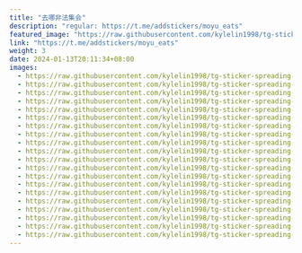 ```yaml
---
title: "去哪非法集会"
description: "regular: https://t.me/addstickers/moyu_eats"
featured_image: "https://raw.githubusercontent.com/kylelin1998/tg-sticker-spreading-worldwide-images/main/img/fa51f293-939b-4371-b5d7-1d8972d4950f.jpg"
link: "https://t.me/addstickers/moyu_eats"
weight: 3
date: 2024-01-13T20:11:34+08:00
images:
  - https://raw.githubusercontent.com/kylelin1998/tg-sticker-spreading-worldwide-images/main/img/fa51f293-939b-4371-b5d7-1d8972d4950f.jpg
  - https://raw.githubusercontent.com/kylelin1998/tg-sticker-spreading-worldwide-images/main/img/5dfdac87-5730-4630-a361-1fd2ea00c7fc.jpg
  - https://raw.githubusercontent.com/kylelin1998/tg-sticker-spreading-worldwide-images/main/img/6f09f5f0-4820-47d4-9d83-814af2f0324a.jpg
  - https://raw.githubusercontent.com/kylelin1998/tg-sticker-spreading-worldwide-images/main/img/6ab0f538-3afc-43f6-8a5d-b033bec39366.jpg
  - https://raw.githubusercontent.com/kylelin1998/tg-sticker-spreading-worldwide-images/main/img/96102e77-5c88-4ab5-9eef-ae072ec2eabe.jpg
  - https://raw.githubusercontent.com/kylelin1998/tg-sticker-spreading-worldwide-images/main/img/4f536459-6830-4e90-bde7-8dbe1bd98e5a.jpg
  - https://raw.githubusercontent.com/kylelin1998/tg-sticker-spreading-worldwide-images/main/img/90d2a7b8-2ebb-4f9a-837e-7003b29b66a6.jpg
  - https://raw.githubusercontent.com/kylelin1998/tg-sticker-spreading-worldwide-images/main/img/10afe86e-db02-4919-ba83-95d565324c93.jpg
  - https://raw.githubusercontent.com/kylelin1998/tg-sticker-spreading-worldwide-images/main/img/dc42cbde-57e1-4f82-b17e-2d678a1f374d.jpg
  - https://raw.githubusercontent.com/kylelin1998/tg-sticker-spreading-worldwide-images/main/img/596413db-7a2e-4024-9ca3-99c64bfe29a6.jpg
  - https://raw.githubusercontent.com/kylelin1998/tg-sticker-spreading-worldwide-images/main/img/65ce5451-afc7-4070-a3f8-5e1dca29953f.jpg
  - https://raw.githubusercontent.com/kylelin1998/tg-sticker-spreading-worldwide-images/main/img/e6b5a816-bcef-4936-989b-8e706d4a3628.jpg
  - https://raw.githubusercontent.com/kylelin1998/tg-sticker-spreading-worldwide-images/main/img/ef317548-25f1-431b-a91a-7fea2733491f.jpg
  - https://raw.githubusercontent.com/kylelin1998/tg-sticker-spreading-worldwide-images/main/img/ff438c01-0034-4c55-9d64-5b1f4230d68a.jpg
  - https://raw.githubusercontent.com/kylelin1998/tg-sticker-spreading-worldwide-images/main/img/1ba348e8-a53d-4b4e-9abd-e69ed01d777d.jpg
  - https://raw.githubusercontent.com/kylelin1998/tg-sticker-spreading-worldwide-images/main/img/10f56141-2b2c-4082-99c9-cea6267fef2c.jpg
  - https://raw.githubusercontent.com/kylelin1998/tg-sticker-spreading-worldwide-images/main/img/7c38a62c-abac-471c-aa73-f302c1e3f709.jpg
  - https://raw.githubusercontent.com/kylelin1998/tg-sticker-spreading-worldwide-images/main/img/27d85476-37dc-44e5-870b-4b1f931b4261.jpg
  - https://raw.githubusercontent.com/kylelin1998/tg-sticker-spreading-worldwide-images/main/img/cfd01220-e35f-4dae-8753-9417768838c3.jpg
  - https://raw.githubusercontent.com/kylelin1998/tg-sticker-spreading-worldwide-images/main/img/775cfa9b-c951-4b80-a96f-c032763e47bd.jpg
---
```

